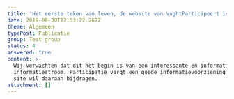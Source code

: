```yaml
---
title: 'Het eerste teken van leven, de website van VughtParticipeert is geboren.'
date: 2019-08-30T12:53:22.267Z
theme: Algemeen
typePost: Publicatie
group: Test group
status: 4
answered: true
content: >-
  Wij verwachten dat dit het begin is van een interessante en informatieve
  informatiestroom. Participatie vergt een goede informatievoorziening. Deze
  site wil daaraan bijdragen.
attachment: []
---
```


